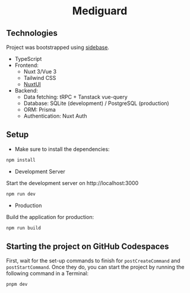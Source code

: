 <h1 align="center">
  Mediguard
</h1>

## Technologies
Project was bootstrapped using [sidebase](https://sidebase.io).
- TypeScript
- Frontend:
  - Nuxt 3/Vue 3
  - Tailwind CSS
  - [NuxtUI](https://ui.nuxt.com/)
- Backend:
  - Data fetching: tRPC + Tanstack vue-query
  - Database: SQLite (development) / PostgreSQL (production)
  - ORM: Prisma
  - Authentication: Nuxt Auth

## Setup

- Make sure to install the dependencies:

```bash
npm install
```

- Development Server

Start the development server on http://localhost:3000

```bash
npm run dev
```

- Production

Build the application for production:

```bash
npm run build
```

## Starting the project on GitHub Codespaces
First, wait for the set-up commands to finish for `postCreateCommand` and `postStartCommand`. Once they do, you can start the project by running the following command in a Terminal:

```bash
pnpm dev
```
